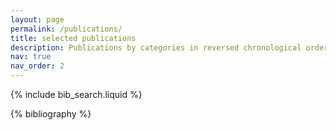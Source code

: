 ```yaml
---
layout: page
permalink: /publications/
title: selected publications
description: Publications by categories in reversed chronological order. For a complete list, refer to my  <a href="https://scholar.google.com/citations?user=SJ6h0nIAAAAJ&hl=en"> Google Scholar </a>
nav: true
nav_order: 2
---
```


<!-- _pages/publications.md -->

<!-- Bibsearch Feature -->

{% include bib_search.liquid %}

<div class="publications">

{% bibliography %}

</div>
